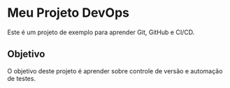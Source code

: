 # Meu Projeto DevOps
Este é um projeto de exemplo para aprender Git, GitHub e CI/CD.

## Objetivo
O objetivo deste projeto é aprender sobre controle de versão e automação de testes.